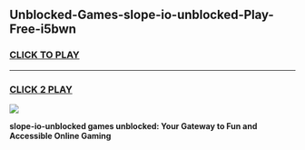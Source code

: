 
## Unblocked-Games-slope-io-unblocked-Play-Free-i5bwn
<h3>
<a href="https://premium76.site?title=slope-io-unblocked&ref=21A">CLICK TO PLAY</a></h3>
<hr>

<h3>
<a href="https://premium76.site?title=slope-io-unblocked&ref=21A">CLICK 2 PLAY</a>
  
</h3>

<a href="https://premium76.site?title=slope-io-unblocked&ref=21A"><img src="https://clearcache.store/games.png"></a>


**slope-io-unblocked games unblocked: Your Gateway to Fun and Accessible Online Gaming**
